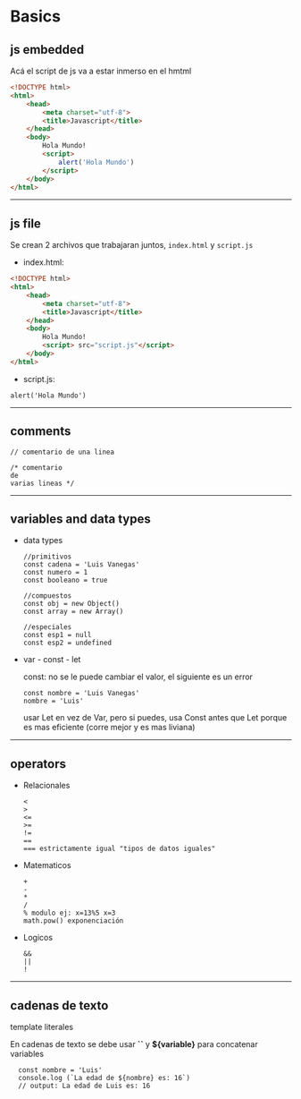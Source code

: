 # Basics


## js embedded

Acá el script de js va a estar inmerso en el hmtml

   ```HTML
   <!DOCTYPE html>
   <html>
       <head>
           <meta charset="utf-8">
           <title>Javascript</title>
       </head>
       <body>
           Hola Mundo!
           <script>
               alert('Hola Mundo')
           </script>
       </body>
   </html>
   ```

---

## js file

Se crean 2 archivos que trabajaran juntos, `index.html` y `script.js`

   - index.html:

   ```HTML
   <!DOCTYPE html>
   <html>
       <head>
           <meta charset="utf-8">
           <title>Javascript</title>
       </head>
       <body>
           Hola Mundo!
           <script> src="script.js"</script>
       </body>
   </html>
   ```

   - script.js:

   ```JS
   alert('Hola Mundo')
   ```

---

## comments

   ```JS
   // comentario de una linea

   /* comentario
   de
   varias lineas */
   ```

---

## variables and data types

   - data types

     ```JS
     //primitivos
     const cadena = 'Luis Vanegas'
     const numero = 1
     const booleano = true

     //compuestos
     const obj = new Object()
     const array = new Array()

     //especiales
     const esp1 = null
     const esp2 = undefined
     ```

   - var - const - let

     const: no se le puede cambiar el valor, el siguiente es un error
     ```JS
     const nombre = 'Luis Vanegas'
     nombre = 'Luis'
     ```
     usar Let en vez de Var, pero si puedes, usa Const antes que Let porque es mas eficiente (corre mejor y es mas liviana)

---

## operators

   - Relacionales
     ```
     <
     >
     <=
     >=
     !=
     ==
     === estrictamente igual "tipos de datos iguales"
     ```
   - Matematicos
     ```
     +
     -
     *
     /
     % modulo ej: x=13%5 x=3
     math.pow() exponenciación
     ```
   - Logicos
     ```
     &&
     ||
     !
     ```

---

## cadenas de texto

template literales
        
En cadenas de texto se debe usar **``** y **${variable}** para concatenar variables

  ```JS
    const nombre = 'Luis'
    console.log (`La edad de ${nombre} es: 16`)
    // output: La edad de Luis es: 16
  ```
